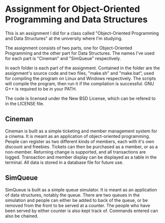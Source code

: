 Assignment for Object-Oriented Programming and Data Structures
==============================================================

This is an assignment I did for a class called "Object-Oriented
Programming and Data Structures" at the university where I'm studying.

The assignment consists of two parts, one for Object-Oriented Programming
and the other part for Data Structures. The names I've used for each part
is "Cineman" and "SimQueue" respectively.

In each folder is each part of the assignment. Contained in the folder
are the assignment's source code and two files, "make.sh" and "make.bat",
used for compiling the program on Linux and Windows respectively. The scripts
will compile the program, then run it if the compilation is successful.
GNU G++ is required to be in your PATH.

The code is licensed under the New BSD License, which can be refered to in the
LICENSE file.

Cineman
-------
Cineman is built as a simple ticketing and member management system for a cinema.
It is meant as an application of object-oriented programming.
People can register as two different kinds of members, each with it's own discount
and freebies. Tickets can then be purchased as a member, or as a non-member.
Returning change is supported, and all transactions are logged. Transaction and
member display can be displayed as a table in the terminal. All data is stored
in a database file for future use.

SimQueue
--------
SimQueue is built as a simple queue simulator. It is meant as an application of
data structures, notably the queue. There are two queues in the simulation
and people can either be added to back of the queue, or be removed from the front to
be served at a counter. The people who have been served by either counter is also
kept track of. Commands entered can also be chained.